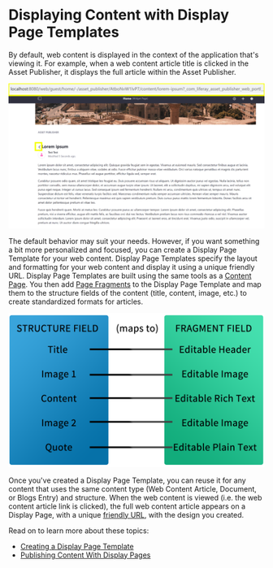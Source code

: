 # Displaying Content with Display Page Templates

By default, web content is displayed in the context of the application that's viewing it. For example, when a web content article title is clicked in the Asset Publisher, it displays the full article within the Asset Publisher.

![By default, web content is viewed in the context of the application that views it.](./displaying-content-with-display-page-templates/images/01.png)

The default behavior may suit your needs. However, if you want something a bit more personalized and focused, you can create a Display Page Template for your web content. Display Page Templates specify the layout and formatting for your web content and display it using a unique friendly URL. Display Page Templates are built using the same tools as a [Content Page](../../../creating-pages/building-and-managing-content-pages/building-content-pages.md). You then add [Page Fragments](../using-page-fragments.md) to the Display Page Template and map them to the structure fields of the content (title, content, image, etc.) to create standardized formats for articles.

![Display Pages let you connect structure fields to fragment data.](./displaying-content-with-display-page-templates/images/02.png)

Once you've created a Display Page Template, you can reuse it for any content that uses the same content type (Web Content Article, Document, or Blogs Entry) and structure. When the web content is viewed (i.e. the web content article link is clicked), the full web content article appears on a Display Page, with a unique [friendly URL](../../../site-settings/managing-site-urls/configuring-your-sites-friendly-url.md), with the design you created.

Read on to learn more about these topics:

-   [Creating a Display Page Template](./creating-a-display-page-template.md)
-   [Publishing Content With Display Pages](./publishing-content-with-display-pages.md)
